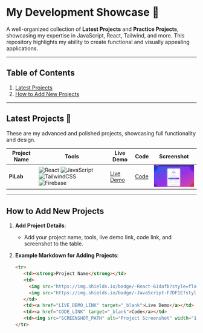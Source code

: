 # **My Development Showcase** 🚀

A well-organized collection of **Latest Projects** and **Practice Projects**, showcasing my expertise in JavaScript, React, Tailwind, and more. This repository highlights my ability to create functional and visually appealing applications.

---

## **Table of Contents**

1. [Latest Projects](#latest-projects)
2. [How to Add New Projects](#how-to-add-new-projects)

---

## **Latest Projects** 🚀

These are my advanced and polished projects, showcasing full functionality and design.

<table>  
  <thead>  
    <tr>  
      <th>Project Name</th>  
      <th>Tools</th>  
      <th>Live Demo</th>  
      <th>Code</th>  
      <th>Screenshot</th>  
    </tr>  
  </thead>  
  <tbody>  
    <tr>  
      <td><strong>PiLab</strong></td>  
      <td>  
        <img src="https://img.shields.io/badge/-React-61dafb?style=flat&logo=react&logoColor=white" alt="React"/>  
        <img src="https://img.shields.io/badge/-JavaScript-F7DF1E?style=flat&logo=javascript&logoColor=black" alt="JavaScript"/>  
        <img src="https://img.shields.io/badge/-TailwindCSS-06B6D4?style=flat&logo=tailwindcss&logoColor=white" alt="TailwindCSS"/>  
        <img src="https://img.shields.io/badge/-Firebase-FFCA28?style=flat&logo=firebase&logoColor=black" alt="Firebase"/>  
      </td>  
      <td><a href="https://pilab.netlify.app/" target="_blank">Live Demo</a></td>  
      <td><a href="https://github.com/ImranParthib/PiLab" target="_blank">Code</a></td>  
      <td><img src="./LatestWebProjects/pilab.png" alt="PiLab Screenshot" width="150"/></td>  
    </tr>  
  </tbody>  
</table>

---

## **How to Add New Projects**

1. **Add Project Details**:

   - Add your project name, tools, live demo link, code link, and screenshot to the table.

2. **Example Markdown for Adding Projects**:
   ```markdown
   <tr>  
      <td><strong>Project Name</strong></td>  
      <td>  
        <img src="https://img.shields.io/badge/-React-61dafb?style=flat&logo=react&logoColor=white" alt="React"/>  
        <img src="https://img.shields.io/badge/-JavaScript-F7DF1E?style=flat&logo=javascript&logoColor=black" alt="JavaScript"/>  
      </td>  
      <td><a href="LIVE_DEMO_LINK" target="_blank">Live Demo</a></td>  
      <td><a href="CODE_LINK" target="_blank">Code</a></td>  
      <td><img src="SCREENSHOT_PATH" alt="Project Screenshot" width="150"/></td>  
   </tr>
   ```
